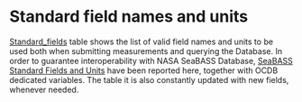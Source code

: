 # Standard field names and units

[Standard_fields](static/webui/standard_fields.csv) table shows the list of valid field names and units to be used both when submitting measurements and querying the Database. 
In order to guarantee interoperability with NASA SeaBASS Database, [SeaBASS Standard Fields and Units](https://seabass.gsfc.nasa.gov/wiki/stdfields) have been reported here, together with OCDB dedicated variables. The table it is also constantly updated with new fields, whenever needed. 
